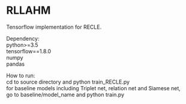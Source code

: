 # RLLAHM  
Tensorflow implementation for RECLE.  

Dependency:  
python>=3.5  
tensorflow==1.8.0  
numpy  
pandas  

How to run:  
cd to source directory and python train_RECLE.py  
for baseline models including Triplet net, relation net and Siamese net,  
go to baseline/model_name and python train.py  
